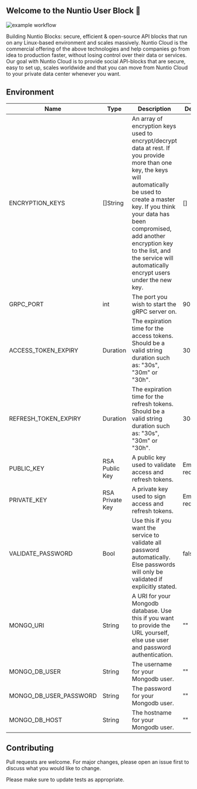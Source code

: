 ## Welcome to the Nuntio User Block 👋

![example workflow](https://github.com/nuntiodev/nuntio-user-block/actions/workflows/build.yaml/badge.svg)

Building Nuntio Blocks: secure, efficient & open-source API blocks that run on any Linux-based environment and scales massively. Nuntio Cloud is the commercial offering of the above technologies and help companies go from idea to production faster, without losing control over their data or services. Our goal with Nuntio Cloud is to provide social API-blocks that are secure, easy to set up, scales worldwide and that you can move from Nuntio Cloud to your private data center whenever you want.

## Environment

| Name                   | Type            | Description                                                  | Default           | Required |
| ---------------------- | --------------- | ------------------------------------------------------------ |-------------------| -------- |
| ENCRYPTION_KEYS        | []String        | An array of encryption keys used to encrypt/decrypt data at rest. If you provide more than one key, the keys will automatically be used to create a master key. If you think your data has been compromised, add another encryption key to the list, and the service will automatically encrypt users under the new key. | []                | No       |
| GRPC_PORT              | int             | The port you wish to start the gRPC server on.               | 9000              | No       |
| ACCESS_TOKEN_EXPIRY    | Duration        | The expiration time for the access tokens. Should be a valid string duration such as: "30s", "30m" or "30h". | 30m               | No       |
| REFRESH_TOKEN_EXPIRY   | Duration        | The expiration time for the refresh tokens. Should be a valid string duration such as: "30s", "30m" or "30h". | 30d               | No       |
| PUBLIC_KEY             | RSA Public Key  | A public key used to validate access and refresh tokens.     | Empty - required. | Yes      |
| PRIVATE_KEY            | RSA Private Key | A private key used to sign access and refresh tokens.        | Empty - required. | Yes      |
| VALIDATE_PASSWORD      | Bool            | Use this if you want the service to validate all password automatically. Else passwords will only be validated if explicitly stated. | false             | No       |
| MONGO_URI              | String          | A URI for your Mongodb database. Use this if you want to provide the URL yourself, else use user and password authentication. | ""                | No       |
| MONGO_DB_USER          | String          | The username for your Mongodb user.                          | ""                | No       |
| MONGO_DB_USER_PASSWORD | String          | The password for your Mongodb user.                          | ""                | No       |
| MONGO_DB_HOST          | String          | The hostname for your Mongodb user.                          | ""                | No       |



## Contributing
Pull requests are welcome. For major changes, please open an issue first to discuss what you would like to change.

Please make sure to update tests as appropriate.
